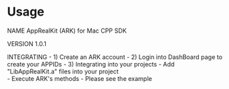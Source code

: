 Usage
=====
NAME
        AppRealKit (ARK) for Mac CPP SDK

VERSION
        1.0.1

INTEGRATING
	- 1) Create an ARK account
	- 2) Login into DashBoard page to create your APPIDs
	- 3) Integrating into your projects
        	- Add "LibAppRealKit.a" files into your project     
        	- Execute ARK's methods
        	- Please see the example